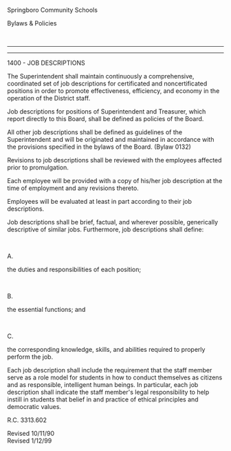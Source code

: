 Springboro Community Schools

Bylaws & Policies

 

* * * * *

****

1400 - JOB DESCRIPTIONS

The Superintendent shall maintain continuously a comprehensive,
coordinated set of job descriptions for certificated and noncertificated
positions in order to promote effectiveness, efficiency, and economy in
the operation of the District staff.

Job descriptions for positions of Superintendent and Treasurer, which
report directly to this Board, shall be defined as policies of the
Board.

All other job descriptions shall be defined as guidelines of the
Superintendent and will be originated and maintained in accordance with
the provisions specified in the bylaws of the Board. (Bylaw 0132)

Revisions to job descriptions shall be reviewed with the employees
affected prior to promulgation.

Each employee will be provided with a copy of his/her job description at
the time of employment and any revisions thereto.

Employees will be evaluated at least in part according to their job
descriptions.

Job descriptions shall be brief, factual, and wherever possible,
generically descriptive of similar jobs. Furthermore, job descriptions
shall define:

 

A.

the duties and responsibilities of each position;

 

B.

the essential functions; and

 

C.

the corresponding knowledge, skills, and abilities required to properly
perform the job.

Each job description shall include the requirement that the staff member
serve as a role model for students in how to conduct themselves as
citizens and as responsible, intelligent human beings. In particular,
each job description shall indicate the staff member's legal
responsibility to help instill in students that belief in and practice
of ethical principles and democratic values.

R.C. 3313.602

Revised 10/11/90\
 Revised 1/12/99
